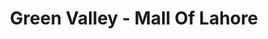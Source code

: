 ---
title: "Green Valley - Mall Of Lahore"
url: /lahore/green-valley-mall-of-lahore/
shop: supermarket
---